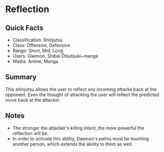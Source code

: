 # Reflection

## Quick Facts
- Classification: Shinjutsu
- Class: Offensive, Defensive
- Range: Short, Mid, Long
- Users: Daemon, Shibai Ōtsutsuki~manga
- Media: Anime, Manga

## Summary
This shinjutsu allows the user to reflect any incoming attacks back at the opponent. Even the thought of attacking the user will reflect the predicted move back at the attacker.

## Notes
- The stronger the attacker's killing intent, the more powerful the reflection will be.
- In order to activate this ability, Daemon's palms must be touching another person, which extends the ability to them as well.
